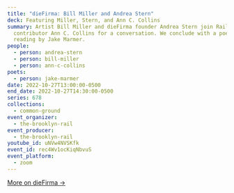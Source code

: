 ```yaml
---
title: "dieFirma: Bill Miller and Andrea Stern"
deck: Featuring Miller, Stern, and Ann C. Collins
summary: Artist Bill Miller and dieFirma founder Andrea Stern join Rail
  contributor Ann C. Collins for a conversation. We conclude with a poetry
  reading by Jake Marmer.
people:
  - person: andrea-stern
  - person: bill-miller
  - person: ann-c-collins
poets:
  - person: jake-marmer
date: 2022-10-27T13:00:00-0500
end_date: 2022-10-27T14:30:00-0500
series: 678
collections:
  - common-ground
event_organizer:
  - the-brooklyn-rail
event_producer:
  - the-brooklyn-rail
youtube_id: uNVw4NVSKfk
event_id: rec4Wv1ocKiqNbvuS
event_platform:
  - zoom
---
```

[M﻿ore on dieFirma →](https://www.diefirmanyc.com/)